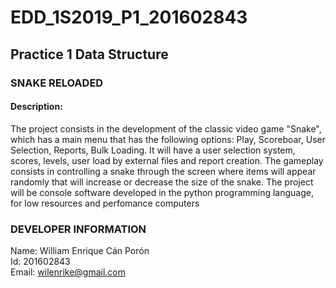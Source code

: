 # EDD_1S2019_P1_201602843
## Practice 1 Data Structure

### SNAKE RELOADED
#### Description:
The project consists in the development of the classic video game "Snake", which has a main menu that has the following options: Play, Scoreboar, User Selection, Reports, Bulk Loading. It will have a user selection system, scores, levels, user load by external files and report creation.
The gameplay consists in controlling a snake through the screen where items will appear randomly that will increase or decrease the size of the snake.
The project will be console software developed in the python programming language, for low resources and perfomance computers

### DEVELOPER INFORMATION
Name: William Enrique Cán Porón <br>
Id: 201602843<br>
Email: wilenrike@gmail.com<br>

